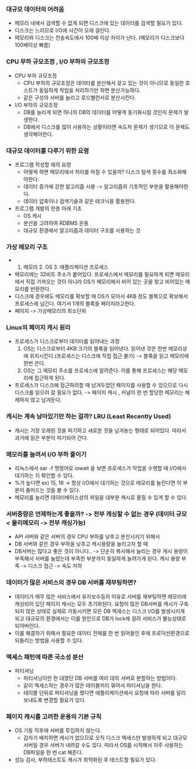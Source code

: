 ### 대규모 데이터의 어려움
- 메모리 내에서 검색할 수 없게 되면 디스크에 있는 데이터를 검색할 필요가 있다.
- 디스크는 느리므로 I/O에 시간이 오래 걸린다.
- 메모리와 디스크는 전송속도에서 100배 이상 차이가 난다. (메모리가 디스크보다 100배이상 빠름)

### CPU 부하 규모조정 , I/O 부하의 규모조정
- CPU 부하 규모조정
    - CPU 부하의 규모조정은 데이터를 분산해서 갖고 있는 것이 아니므로 동일한 호스트가 동일하게 작업을 처리하기만 하면 분산가능하다.
    - 같은 구성의 서버를 늘리고 로드밸런서로 분산시킨다.
- I/O 부하의 규모조정
    - DB를 늘리게 되면 하나의 DB의 데이터를 어떻게 동기화시킬 것인지 문제가 발생한다.
    - DB에서 디스크를 많이 사용하는 상황이라면 속도차 문제가 생기므로 이 문제도 생각해야한다.

### 대규모 데이터를 다루기 위한 요령
- 프로그램 작성할 때의 요령
    - 어떻게 하면 메모리에서 처리를 마칠 수 있을까? 디스크 탐색 횟수를 최소화해야한다.
    - 데이터 증가에 강한 알고리즘 사용 -> 알고리즘의 기초적인 부분을 활용해야한다.
    - 데이터 압축이나 검색기술과 같은 테크닉을 활용한다.
- 프로그램 개발의 한층 아래 기초
    - OS 캐시
    - 분산을 고려하여 RDBMS 운용
    - 대규모 환경에서 알고리즘과 데이터 구조를 사용하는 것

### 가상 메모리 구조
- 1. 메모리 2. OS 3. 애플리케이션 프로세스
- 메모리에는 32비트 주소가 붙어있다. 프로세스에서 메모리를 필요하게 되면 메모리에서 직접 가져오는 것이 아니라 OS가 메모리에서 비어 있는 곳을 찾고 비어있는 메모리를 반환한다.
- 디스크에 경우에도 메모리를 확보할 때 OS가 모아서 4KB 정도 블록으로 확보해서 프로세스에 넘긴다. 여기서 1개의 블록을 페이지라고한다. 
- 페이지 -> 가상메모리의 최소단위

### Linux의 페이지 캐시 원리
- 프로세스가 디스크로부터 데이터를 읽어내는 과정
    1. OS는 디스크로부터 4KB 크기의 블록을 읽어낸다. 읽어낸 것은 한번 메모리상에 위치시킨다.(프로세스는 디스크에 직접 접근 불가) -> 블록을 읽고 메모리에 한번 쓴다.
    2. OS는 그 메모리 주소를 프로세스에 알려준다. 이를 통해 프로세스는 해당 메모리에 접근하게 된다.
- 프로세스가 디스크에 접근하려할 때 남겨두었던 페이지를 사용할 수 있으므로 다시 디스크를 읽으러 갈 필요가 없다. -> 페이지 캐시 , 커널이 한 번 할당한 메모리는 해제하지 않고 남겨둔다.

### 캐시는 계속 남아있기만 하는 걸까? LRU (Least Recently Used)
- 캐시는 가장 오래된 것을 파기하고 새로운 것을 남겨놓는 형태로 되어있다. 따라서 과거에 읽은 부분이 파기되어 간다.

### 메모리를 늘려서 I/O 부하 줄이기
- 리눅스에서 sar -f 명령어로 iowait 을 보면 프로세스가 작업을 수행할 때 I/O에서 대기하는 지 확인할 수 있다.
- %가 높다면 ex) 15, 16 -> 항상 I/O에서 대기하는 것으로 메모리를 늘린다면 이 부분이 줄어드는 것을 볼 수 있다.
- 메모리를 늘리면 데이터베이스상의 파일을 대부분 캐시로 올릴 수 있게 할 수 있다.

### 서버증량은 언제하는게 좋을까? -> 전부 캐싱할 수 없는 경우 (데이터 규모 < 물리메모리 -> 전부 캐싱가능)
- API 서버와 같은 서버의 경우 CPU 부하를 낮추고 분산시키기 위해서
- DB 서버와 같은 경우 부하을 낮추고 캐시용량을 늘리고자 할 때
- DB서버는 많다고 좋은 것이 아니다.. -> 단순히 복사해서 늘리는 경우 캐시 용량이 부족해서 서버를 늘렸는데 부족한 부분까지 동일하게 늘려가게 된다. 캐시 용량 부족 -> 디스크 접근 -> 속도 저하

### 데이터가 많은 서비스의 경우 DB 서버를 재부팅하면?
- 데이터가 매무 많은 서비스에서 유지보수등의 이유로 서버를 재부팅하면 메모리에 캐싱되어 있던 페이지 캐시는 모두 초기화된다. 요청이 많은 DB서버를 캐시가 구축되지 않은 상태로 실제로 가동시키면 모든 DB 엑세스는 디스크 I/O를 발생시키게 되고 대규모의 환경에서는 이를 원인으로 DB가 lock에 걸려 서비스가 불능상태로 되어버린다. 
- 이를 해결하기 위해서 필요한 데이터 전체를 한 번 읽어들인 후에 프로덕션환경으로 되돌리는 방법을 사용할 수 있다.

### 엑세스 패턴에 따른 국소성 분산
- 파티셔닝
    - 파티셔닝이란 한 대였던 DB 서버를 여러 대의 서버로 분할하는 방법이다. 
    - 같이 엑세스하는 경우가 많은 테이블끼리 묶어서 파티셔닝을 한다.
    - 테이블 단위로 파티셔닝을 했다면 애플리케이션에서 요청에 따라 서버를 달리 보내도록 변경할 필요가 있다.

### 페이지 캐시를 고려한 운용의 기본 규칙
- OS 기동 직후에 서버를 투입하지 않는다.
    - 갑자기 배치하면 캐시가 없으므로 오직 디스크 엑세스만 발생하게 되고 대규모 서버일 경우 서버가 내려갈 수도 있다. 따라서 OS를 시작해서 자주 사용하는 DB파일을 한 번 cat 해준다.
- 성능 검사, 부하테스트도 캐시가 최적화된 후 테스트할 필요가 있다.